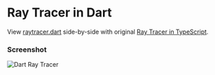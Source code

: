 Ray Tracer in Dart
==================

View [raytracer.dart](https://github.com/dartist/raytracer/blob/master/web/raytracer.dart)
side-by-side with original [Ray Tracer in TypeScript](https://gist.github.com/mythz/3817303).

### Screenshot

![Dart Ray Tracer](https://f.cloud.github.com/assets/89361/641026/106774d4-d31e-11e2-8da6-d52131cde824.png)
